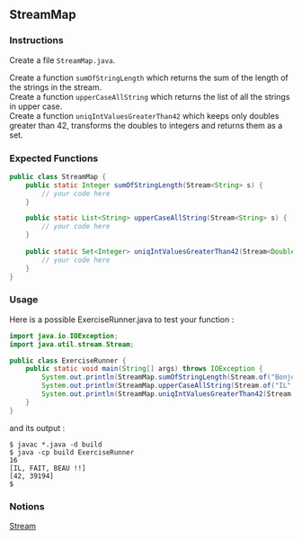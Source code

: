 ## StreamMap

### Instructions

Create a file `StreamMap.java`.

Create a function `sumOfStringLength` which returns the sum of the length of the strings in the stream.  
Create a function `upperCaseAllString` which returns the list of all the strings in upper case.  
Create a function `uniqIntValuesGreaterThan42` which keeps only doubles greater than 42, transforms the doubles to integers and returns them as a set.


### Expected Functions
```java
public class StreamMap {
    public static Integer sumOfStringLength(Stream<String> s) {
        // your code here
    }

    public static List<String> upperCaseAllString(Stream<String> s) {
        // your code here
    }
    
    public static Set<Integer> uniqIntValuesGreaterThan42(Stream<Double> s) {
        // your code here
    }
}
```

### Usage

Here is a possible ExerciseRunner.java to test your function :

```java
import java.io.IOException;
import java.util.stream.Stream;

public class ExerciseRunner {
    public static void main(String[] args) throws IOException {
        System.out.println(StreamMap.sumOfStringLength(Stream.of("Bonjour", "le", "monde !")));
        System.out.println(StreamMap.upperCaseAllString(Stream.of("IL", "Fait", "beaU !!")));
        System.out.println(StreamMap.uniqIntValuesGreaterThan42(Stream.of(23.439, 42.34, 39194.4)));
    }
}
```
          
and its output :
```shell
$ javac *.java -d build
$ java -cp build ExerciseRunner 
16
[IL, FAIT, BEAU !!]
[42, 39194]
$ 
```

### Notions
[Stream](https://docs.oracle.com/en/java/javase/17/docs/api/java.base/java/util/stream/Stream.html)   